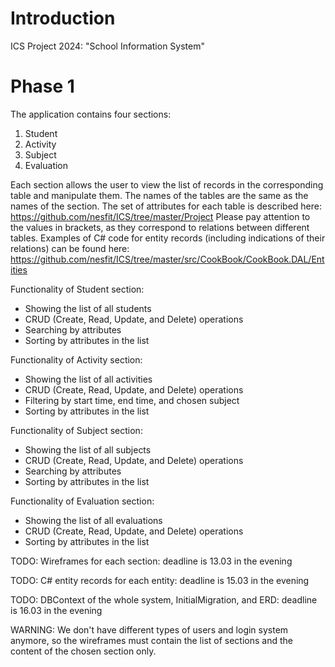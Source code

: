 # Introduction 
ICS Project 2024: "School Information System" 

# Phase 1
The application contains four sections:
1. Student
2. Activity
3. Subject
4. Evaluation

Each section allows the user to view the list of records in the corresponding table and manipulate them.
The names of the tables are the same as the names of the section. 
The set of attributes for each table is described here: https://github.com/nesfit/ICS/tree/master/Project
Please pay attention to the values in brackets, as they correspond to relations between different tables.
Examples of C# code for entity records (including indications of their relations) can be found here:  https://github.com/nesfit/ICS/tree/master/src/CookBook/CookBook.DAL/Entities 

Functionality of Student section:
* Showing the list of all students
* CRUD (Create, Read, Update, and Delete) operations
* Searching by attributes
* Sorting by attributes in the list

Functionality of Activity section:
* Showing the list of all activities
* CRUD (Create, Read, Update, and Delete) operations
* Filtering by start time, end time, and chosen subject
* Sorting by attributes in the list

Functionality of Subject section:
* Showing the list of all subjects
* CRUD (Create, Read, Update, and Delete) operations
* Searching by attributes
* Sorting by attributes in the list

Functionality of Evaluation section:
* Showing the list of all evaluations
* CRUD (Create, Read, Update, and Delete) operations
* Sorting by attributes in the list

TODO: Wireframes for each section: deadline is 13.03 in the evening

TODO: C# entity records for each entity: deadline is 15.03 in the evening

TODO: DBContext of the whole system, InitialMigration, and ERD: deadline is 16.03 in the evening

WARNING: We don't have different types of users and login system anymore, so the wireframes must contain the list of sections and the content of the chosen section only.